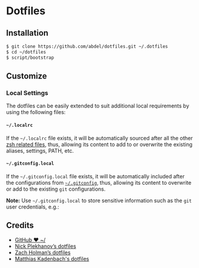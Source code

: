 # Dotfiles

## Installation

```sh
$ git clone https://github.com/abdel/dotfiles.git ~/.dotfiles
$ cd ~/dotfiles
$ script/bootstrap
```

## Customize

### Local Settings

The dotfiles can be easily extended to suit additional local
requirements by using the following files:

#### `~/.localrc`

If the `~/.localrc` file exists, it will be automatically sourced
after all the other [zsh related files](zsh), thus, allowing its
content to add to or overwrite the existing aliases, settings, PATH,
etc.

#### `~/.gitconfig.local`

If the `~/.gitconfig.local` file exists, it will be automatically
included after the configurations from [`~/.gitconfig`](git/gitconfig.symlink), thus, allowing
its content to overwrite or add to the existing `git` configurations.

**Note:** Use `~/.gitconfig.local` to store sensitive information such
as the `git` user credentials, e.g.:

## Credits

- [GitHub ❤ ~/](http://dotfiles.github.com/)
- [Nick Plekhanov’s dotfiles](https://github.com/nicksp/dotfiles)
- [Zach Holman’s dotfiles](https://github.com/holman/dotfiles)
- [Matthias Kadenbach's dotfiles](https://github.com/mattes/dotfiles/)

